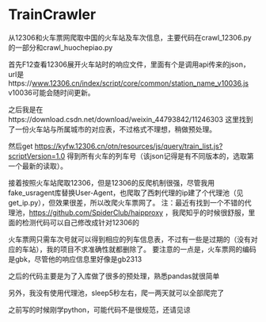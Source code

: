 # TrainCrawler
从12306和火车票网爬取中国的火车站及车次信息，主要代码在crawl_12306.py的一部分和crawl_huochepiao.py

首先F12查看12306展开火车站时的响应文件，里面有个是调用api传来的json，url是https://www.12306.cn/index/script/core/common/station_name_v10036.js
v10036可能会随时间更新。

之后我是在https://download.csdn.net/download/weixin_44793842/11246303 这里找到了一份火车站与所属城市的对应表，不过格式不理想，稍做预处理。

然后get https://kyfw.12306.cn/otn/resources/js/query/train_list.js?scriptVersion=1.0 得到所有火车的列车号（该json记得是有不同版本的，选取第一个最新的读取）。

接着按照火车站爬取12306，但是12306的反爬机制很强，尽管我用fake_usragent库替换User-Agent，也爬取了西刺代理的ip建了个代理池（见get_ip.py），但效果很差，所以改爬火车票网了。
注：最近有找到一个不错的代理池，https://github.com/SpiderClub/haipproxy ，我爬知乎的时候很舒服，里面的检测代码可以自己修改成针对12306的

火车票网只需车次号就可以得到相应的列车信息表，不过有一些是过期的（没有对应的车站），我的项目不求准确性就都删除了。
要注意的一点是，火车票网的编码是gbk，尽管他的响应信息里好像是gb2313

之后的代码主要是为了入库做了很多的预处理，熟悉pandas就很简单

另外，我没有使用代理池，sleep5秒左右，爬一两天就可以全部爬完了

之前写的时候刚学python，可能代码不是很规范，还请见谅
